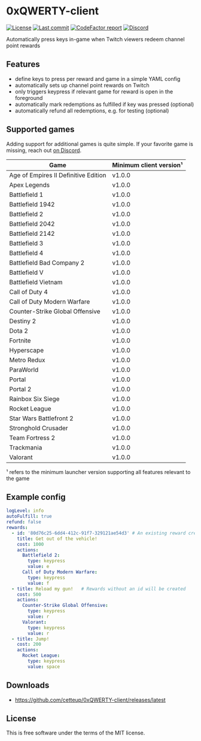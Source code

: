 # 0xQWERTY-client

[![License](https://img.shields.io/github/license/cetteup/0xQWERTY-client)](/LICENSE)
[![Last commit](https://img.shields.io/github/last-commit/cetteup/0xQWERTY-client)](https://github.com/cetteup/joinme.click-launcher/commits/main)
[![CodeFactor report](https://img.shields.io/codefactor/grade/github/cetteup/0xQWERTY-client)](https://www.codefactor.io/repository/github/cetteup/0xqwerty-client)
[![Discord](https://img.shields.io/discord/1032672744183181382?label=Discord)](https://discord.gg/dN6N4PRZHc)

Automatically press keys in-game when Twitch viewers redeem channel point rewards

## Features

- define keys to press per reward and game in a simple YAML config
- automatically sets up channel point rewards on Twitch
- only triggers keypress if relevant game for reward is open in the foreground
- automatically mark redemptions as fulfilled if key was pressed (optional)
- automatically refund all redemptions, e.g. for testing (optional)

## Supported games

Adding support for additional games is quite simple. If your favorite game is missing, reach out [on Discord](https://discord.gg/dN6N4PRZHc).

| Game                                 | Minimum client version¹ |
|--------------------------------------|-------------------------|
| Age of Empires II Definitive Edition | v1.0.0                  |
| Apex Legends                         | v1.0.0                  |
| Battlefield 1                        | v1.0.0                  |
| Battlefield 1942                     | v1.0.0                  |
| Battlefield 2                        | v1.0.0                  |
| Battlefield 2042                     | v1.0.0                  |
| Battlefield 2142                     | v1.0.0                  |
| Battlefield 3                        | v1.0.0                  |
| Battlefield 4                        | v1.0.0                  |
| Battlefield Bad Company 2            | v1.0.0                  |
| Battlefield V                        | v1.0.0                  |
| Battlefield Vietnam                  | v1.0.0                  |
| Call of Duty 4                       | v1.0.0                  |
| Call of Duty Modern Warfare          | v1.0.0                  |
| Counter-Strike Global Offensive      | v1.0.0                  |
| Destiny 2                            | v1.0.0                  |
| Dota 2                               | v1.0.0                  |
| Fortnite                             | v1.0.0                  |
| Hyperscape                           | v1.0.0                  |
| Metro Redux                          | v1.0.0                  |
| ParaWorld                            | v1.0.0                  |
| Portal                               | v1.0.0                  |
| Portal 2                             | v1.0.0                  |
| Rainbox Six Siege                    | v1.0.0                  |
| Rocket League                        | v1.0.0                  |
| Star Wars Battlefront 2              | v1.0.0                  |
| Stronghold Crusader                  | v1.0.0                  |
| Team Fortress 2                      | v1.0.0                  |
| Trackmania                           | v1.0.0                  |
| Valorant                             | v1.0.0                  |

¹ refers to the minimum launcher version supporting all features relevant to the game

## Example config

```yaml
logLevel: info
autoFulfill: true
refund: false
rewards:
  - id: '80d76c25-6dd4-412c-91f7-329121ae54d3' # An existing reward created by 0xQWERTY
    title: Get out of the vehicle!
    cost: 1000
    actions:
      Battlefield 2:
        type: keypress
        value: e
      Call of Duty Modern Warfare:
        type: keypress
        value: f
  - title: Reload my gun!   # Rewards without an id will be created
    cost: 500
    actions:
      Counter-Strike Global Offensive:
        type: keypress
        value: r
      Valorant:
        type: keypress
        value: r
  - title: Jump!
    cost: 200
    actions:
      Rocket League:
        type: keypress
        value: space
```

## Downloads

* https://github.com/cetteup/0xQWERTY-client/releases/latest

License
-------

This is free software under the terms of the MIT license.
